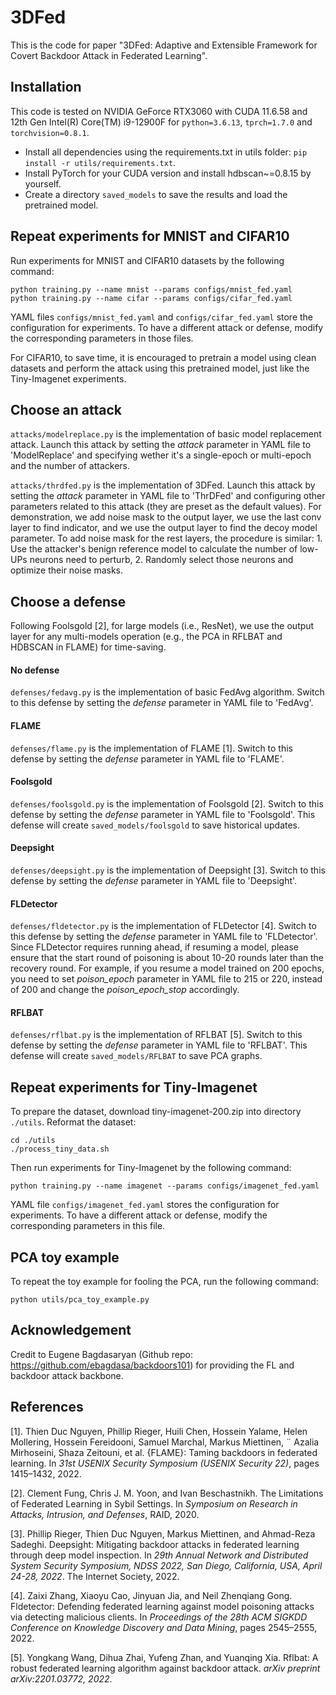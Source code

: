 # 3DFed
This is the code for paper "3DFed: Adaptive and Extensible Framework for Covert Backdoor Attack in Federated Learning".

## Installation
This code is tested on NVIDIA GeForce RTX3060 with CUDA 11.6.58 and 12th Gen Intel(R) Core(TM) i9-12900F for `python=3.6.13`, `tprch=1.7.0` and `torchvision=0.8.1`.
* Install all dependencies using the requirements.txt in utils folder: `pip install -r utils/requirements.txt`.
* Install PyTorch for your CUDA version and install hdbscan~=0.8.15 by yourself.
* Create a directory `saved_models` to save the results and load the pretrained model.

## Repeat experiments for MNIST and CIFAR10
Run experiments for MNIST and CIFAR10 datasets by the following command:
```
python training.py --name mnist --params configs/mnist_fed.yaml
python training.py --name cifar --params configs/cifar_fed.yaml
```
YAML files `configs/mnist_fed.yaml` and `configs/cifar_fed.yaml` store the configuration for experiments. To have a different attack or defense, modify the corresponding parameters in those files.

For CIFAR10, to save time, it is encouraged to pretrain a model using clean datasets and perform the attack using this pretrained model, just like the Tiny-Imagenet experiments.

## Choose an attack
`attacks/modelreplace.py` is the implementation of basic model replacement attack. Launch this attack by setting the *attack* parameter in YAML file to 'ModelReplace' and specifying wether it's a single-epoch or multi-epoch and the number of attackers.

`attacks/thrdfed.py` is the implementation of 3DFed. Launch this attack by setting the *attack* parameter in YAML file to 'ThrDFed' and configuring other parameters related to this attack (they are preset as the default values). For demonstration, we add noise mask to the output layer, we use the last conv layer to find indicator, and we use the output layer to find the decoy model parameter. To add noise mask for the rest layers, the procedure is similar: 1. Use the attacker's benign reference model to calculate the number of low-UPs neurons need to perturb, 2. Randomly select those neurons and optimize their noise masks.

## Choose a defense
Following Foolsgold [2], for large models (i.e., ResNet), we use the output layer for any multi-models operation (e.g., the PCA in RFLBAT and HDBSCAN in FLAME) for time-saving.

#### No defense
`defenses/fedavg.py` is the implementation of basic FedAvg algorithm. Switch to this defense by setting the *defense* parameter in YAML file to 'FedAvg'.

#### FLAME
`defenses/flame.py` is the implementation of FLAME [1]. Switch to this defense by setting the *defense* parameter in YAML file to 'FLAME'.

#### Foolsgold
`defenses/foolsgold.py` is the implementation of Foolsgold [2]. Switch to this defense by setting the *defense* parameter in YAML file to 'Foolsgold'. This defense will create `saved_models/foolsgold` to save historical updates. 

#### Deepsight
`defenses/deepsight.py` is the implementation of Deepsight [3]. Switch to this defense by setting the *defense* parameter in YAML file to 'Deepsight'.

#### FLDetector
`defenses/fldetector.py` is the implementation of FLDetector [4]. Switch to this defense by setting the *defense* parameter in YAML file to 'FLDetector'. Since FLDetector requires running ahead, if resuming a model, please ensure that the start round of poisoning is about 10-20 rounds later than the recovery round. For example, if you resume a model trained on 200 epochs, you need to set *poison_epoch* parameter in YAML file to 215 or 220, instead of 200 and change the *poison_epoch_stop* accordingly.

#### RFLBAT
`defenses/rflbat.py` is the implementation of RFLBAT [5]. Switch to this defense by setting the *defense* parameter in YAML file to 'RFLBAT'. This defense will create `saved_models/RFLBAT` to save PCA graphs. 

## Repeat experiments for Tiny-Imagenet
To prepare the dataset, download tiny-imagenet-200.zip into directory `./utils`. Reformat the dataset:
```
cd ./utils
./process_tiny_data.sh
```

Then run experiments for Tiny-Imagenet by the following command:
```
python training.py --name imagenet --params configs/imagenet_fed.yaml
```

YAML file `configs/imagenet_fed.yaml` stores the configuration for experiments. To have a different attack or defense, modify the corresponding parameters in this file.

## PCA toy example
To repeat the toy example for fooling the PCA, run the following command:
```
python utils/pca_toy_example.py
```

## Acknowledgement
Credit to Eugene Bagdasaryan (Github repo: https://github.com/ebagdasa/backdoors101) for providing the FL and backdoor attack backbone.

## References

[1]. Thien Duc Nguyen, Phillip Rieger, Huili Chen, Hossein Yalame, Helen Mollering, Hossein Fereidooni, Samuel Marchal, Markus Miettinen, ¨ Azalia Mirhoseini, Shaza Zeitouni, et al. {FLAME}: Taming backdoors in federated learning. In *31st USENIX Security Symposium (USENIX Security 22)*, pages 1415–1432, 2022.

[2]. Clement Fung, Chris J. M. Yoon, and Ivan Beschastnikh. The Limitations of Federated Learning in Sybil Settings. In *Symposium on Research in Attacks, Intrusion, and Defenses*, RAID, 2020.

[3]. Phillip Rieger, Thien Duc Nguyen, Markus Miettinen, and Ahmad-Reza Sadeghi. Deepsight: Mitigating backdoor attacks in federated learning through deep model inspection. In *29th Annual Network and Distributed System Security Symposium, NDSS 2022, San Diego, California, USA, April 24-28, 2022*. The Internet Society, 2022.

[4]. Zaixi Zhang, Xiaoyu Cao, Jinyuan Jia, and Neil Zhenqiang Gong. Fldetector: Defending federated learning against model poisoning attacks via detecting malicious clients. In *Proceedings of the 28th ACM SIGKDD Conference on Knowledge Discovery and Data Mining*, pages 2545–2555, 2022. 

[5]. Yongkang Wang, Dihua Zhai, Yufeng Zhan, and Yuanqing Xia. Rflbat: A robust federated learning algorithm against backdoor attack. *arXiv preprint arXiv:2201.03772, 2022*. 